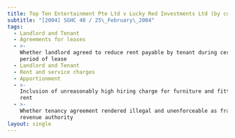 ```yaml
---
title: Top Ten Entertainment Pte Ltd v Lucky Red Investments Ltd (by counterclaim)
subtitle: "[2004] SGHC 40 / 25\_February\_2004"
tags:
  - Landlord and Tenant
  - Agreements for leases
  - >-
    Whether landlord agreed to reduce rent payable by tenant during certain
    period of lease
  - Landlord and Tenant
  - Rent and service charges
  - Apportionment
  - >-
    Inclusion of unreasonably high hiring charge for furniture and fittings in
    rent
  - >-
    Whether tenancy agreement rendered illegal and unenforceable as fraud on
    revenue authority
layout: single
---
```


